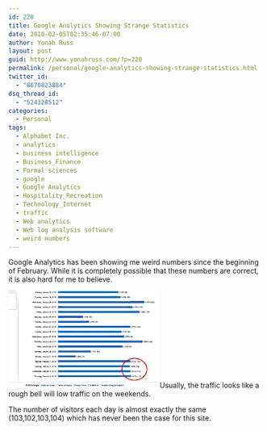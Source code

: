 ```yaml
---
id: 220
title: Google Analytics Showing Strange Statistics
date: 2010-02-05T02:35:46-07:00
author: Yonah Russ
layout: post
guid: http://www.yonahruss.com/?p=220
permalink: /personal/google-analytics-showing-strange-statistics.html
twitter_id:
  - "8670823884"
dsq_thread_id:
  - "524328512"
categories:
  - Personal
tags:
  - Alphabet Inc.
  - analytics
  - business intelligence
  - Business_Finance
  - Formal sciences
  - google
  - Google Analytics
  - Hospitality_Recreation
  - Technology_Internet
  - traffic
  - Web analytics
  - Web log analysis software
  - weird numbers
---
```

Google Analytics has been showing me weird numbers since the beginning of February. While it is completely possible that these numbers are correct, it is also hard for me to believe.

[<img src="/assets/images/2010/02/AnalyticsStats.gif" alt="Since February Analytics shows the same number of visitors each day" title="AnalyticsStats" width="300" height="193" class="alignleft size-full wp-image-249" />](/assets/images/2010/02/AnalyticsStats.gif)Usually, the traffic looks like a rough bell will low traffic on the weekends.

The number of visitors each day is almost exactly the same (103,102,103,104) which has never been the case for this site.